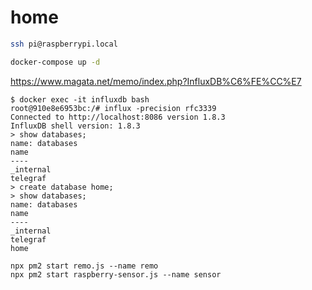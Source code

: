  # home

```sh
ssh pi@raspberrypi.local
```

```sh
docker-compose up -d
```

https://www.magata.net/memo/index.php?InfluxDB%C6%FE%CC%E7
```
$ docker exec -it influxdb bash
root@910e8e6953bc:/# influx -precision rfc3339
Connected to http://localhost:8086 version 1.8.3
InfluxDB shell version: 1.8.3
> show databases;
name: databases
name
----
_internal
telegraf
> create database home;
> show databases;
name: databases
name
----
_internal
telegraf
home
```

```
npx pm2 start remo.js --name remo
npx pm2 start raspberry-sensor.js --name sensor
```
